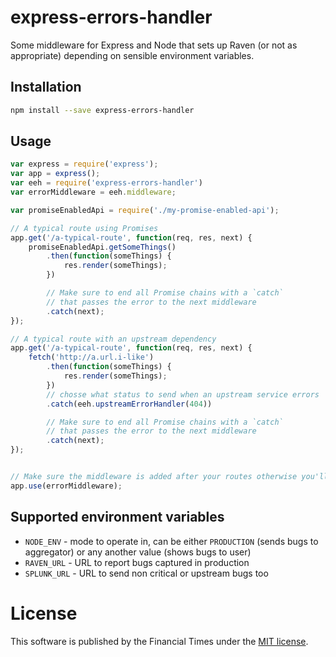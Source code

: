 # express-errors-handler

Some middleware for Express and Node that sets up Raven (or not as appropriate) depending on sensible environment variables.

## Installation

```sh
npm install --save express-errors-handler
```

## Usage

```js
var express = require('express');
var app = express();
var eeh = require('express-errors-handler')
var errorMiddleware = eeh.middleware;

var promiseEnabledApi = require('./my-promise-enabled-api');

// A typical route using Promises
app.get('/a-typical-route', function(req, res, next) {
	promiseEnabledApi.getSomeThings()
		.then(function(someThings) {
			res.render(someThings);
		})

		// Make sure to end all Promise chains with a `catch`
		// that passes the error to the next middleware
		.catch(next);
});

// A typical route with an upstream dependency
app.get('/a-typical-route', function(req, res, next) {
	fetch('http://a.url.i-like')
		.then(function(someThings) {
			res.render(someThings);
		})
		// chosse what status to send when an upstream service errors
		.catch(eeh.upstreamErrorHandler(404))

		// Make sure to end all Promise chains with a `catch`
		// that passes the error to the next middleware
		.catch(next);
});


// Make sure the middleware is added after your routes otherwise you'll lose the errors
app.use(errorMiddleware);
```

## Supported environment variables
- `NODE_ENV` - mode to operate in, can be either `PRODUCTION` (sends bugs to aggregator) or any another value (shows bugs to user)
- `RAVEN_URL` - URL to report bugs captured in production
- `SPLUNK_URL` - URL to send non critical or upstream bugs too

# License

This software is published by the Financial Times under the [MIT license](http://opensource.org/licenses/MIT).
